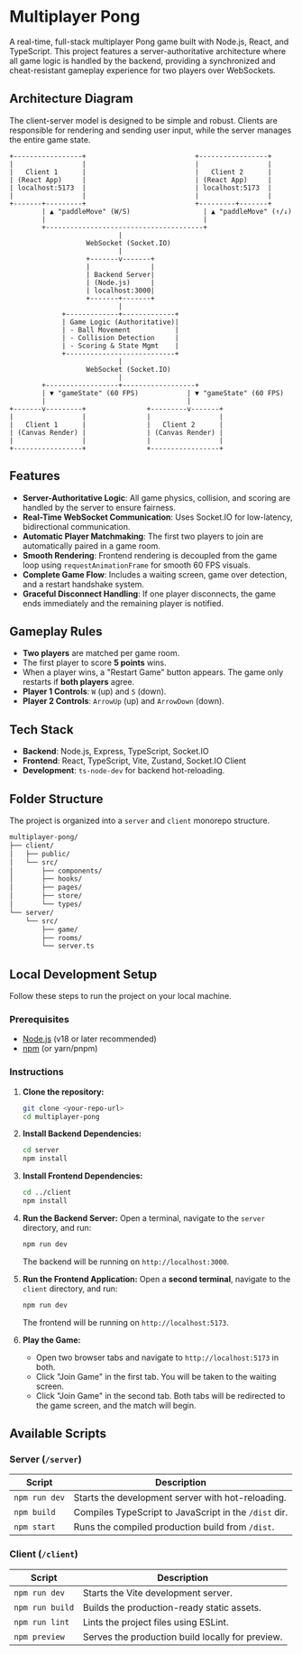 # Multiplayer Pong

A real-time, full-stack multiplayer Pong game built with Node.js, React, and TypeScript. This project features a server-authoritative architecture where all game logic is handled by the backend, providing a synchronized and cheat-resistant gameplay experience for two players over WebSockets.

## Architecture Diagram

The client-server model is designed to be simple and robust. Clients are responsible for rendering and sending user input, while the server manages the entire game state.

```ascii
+-----------------+                           +-----------------+
|                 |                           |                 |
|   Client 1      |                           |   Client 2      |
| (React App)     |                           | (React App)     |
| localhost:5173  |                           | localhost:5173  |
|                 |                           |                 |
+-------+---------+                           +---------+-------+
        | ▲ "paddleMove" (W/S)                  | ▲ "paddleMove" (↑/↓)
        |                                       |
        +---------------------------------------+
                           |
                   WebSocket (Socket.IO)
                           |
                   +-------v-------+
                   |               |
                   | Backend Server|
                   | (Node.js)     |
                   | localhost:3000|
                   +-------+-------+
                           |
             +-------------+-------------+
             | Game Logic (Authoritative)|
             | - Ball Movement           |
             | - Collision Detection     |
             | - Scoring & State Mgmt    |
             +---------------------------+
                           |
                   WebSocket (Socket.IO)
                           |
        +------------------+------------------+
        | ▼ "gameState" (60 FPS)            | ▼ "gameState" (60 FPS)
        |                                   |
+-------v---------+               +---------v-------+
|                 |               |                 |
|   Client 1      |               |   Client 2      |
| (Canvas Render) |               | (Canvas Render) |
|                 |               |                 |
+-----------------+               +-----------------+
```

## Features

- **Server-Authoritative Logic**: All game physics, collision, and scoring are handled by the server to ensure fairness.
- **Real-Time WebSocket Communication**: Uses Socket.IO for low-latency, bidirectional communication.
- **Automatic Player Matchmaking**: The first two players to join are automatically paired in a game room.
- **Smooth Rendering**: Frontend rendering is decoupled from the game loop using `requestAnimationFrame` for smooth 60 FPS visuals.
- **Complete Game Flow**: Includes a waiting screen, game over detection, and a restart handshake system.
- **Graceful Disconnect Handling**: If one player disconnects, the game ends immediately and the remaining player is notified.

## Gameplay Rules

- **Two players** are matched per game room.
- The first player to score **5 points** wins.
- When a player wins, a "Restart Game" button appears. The game only restarts if **both players** agree.
- **Player 1 Controls**: `W` (up) and `S` (down).
- **Player 2 Controls**: `ArrowUp` (up) and `ArrowDown` (down).

## Tech Stack

- **Backend**: Node.js, Express, TypeScript, Socket.IO
- **Frontend**: React, TypeScript, Vite, Zustand, Socket.IO Client
- **Development**: `ts-node-dev` for backend hot-reloading.

## Folder Structure

The project is organized into a `server` and `client` monorepo structure.

``` bash
multiplayer-pong/
├── client/
│   ├── public/
│   └── src/
│       ├── components/
│       ├── hooks/
│       ├── pages/
│       ├── store/
│       └── types/
└── server/
    └── src/
        ├── game/
        ├── rooms/
        └── server.ts
```

## Local Development Setup

Follow these steps to run the project on your local machine.

### Prerequisites

- [Node.js](https://nodejs.org/) (v18 or later recommended)
- [npm](https://www.npmjs.com/) (or yarn/pnpm)

### Instructions

1. **Clone the repository:**

    ```sh
    git clone <your-repo-url>
    cd multiplayer-pong
    ```

2. **Install Backend Dependencies:**

    ```sh
    cd server
    npm install
    ```

3. **Install Frontend Dependencies:**

    ```sh
    cd ../client
    npm install
    ```

4. **Run the Backend Server:**
    Open a terminal, navigate to the `server` directory, and run:

    ```sh
    npm run dev
    ```

    The backend will be running on `http://localhost:3000`.

5. **Run the Frontend Application:**
    Open a **second terminal**, navigate to the `client` directory, and run:

    ```sh
    npm run dev
    ```

    The frontend will be running on `http://localhost:5173`.

6. **Play the Game:**
    - Open two browser tabs and navigate to `http://localhost:5173` in both.
    - Click "Join Game" in the first tab. You will be taken to the waiting screen.
    - Click "Join Game" in the second tab. Both tabs will be redirected to the game screen, and the match will begin.

## Available Scripts

### Server (`/server`)

| Script        | Description                                            |
| ------------- | ------------------------------------------------------ |
| `npm run dev` | Starts the development server with hot-reloading.      |
| `npm build`   | Compiles TypeScript to JavaScript in the `/dist` dir.  |
| `npm start`   | Runs the compiled production build from `/dist`.       |

### Client (`/client`)

| Script          | Description                                      |
| --------------- | ------------------------------------------------ |
| `npm run dev`   | Starts the Vite development server.              |
| `npm run build` | Builds the production-ready static assets.       |
| `npm run lint`  | Lints the project files using ESLint.            |
| `npm preview`   | Serves the production build locally for preview. |
